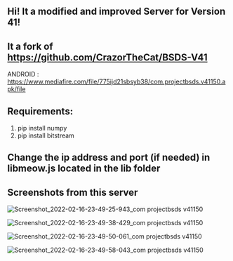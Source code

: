 ## Hi! It a modified and improved Server for Version 41!

## It a fork of https://github.com/CrazorTheCat/BSDS-V41

ANDROID : https://www.mediafire.com/file/775ijd21sbsyb38/com.projectbsds.v41150.apk/file

## Requirements: ##
1. pip install numpy
2. pip install bitstream

## Change the ip address and port (if needed) in libmeow.js located in the lib folder ##

## Screenshots from this server

![Screenshot_2022-02-16-23-49-25-943_com projectbsds v41150](https://user-images.githubusercontent.com/69260523/154460896-b7a719a2-f8ff-46fe-a810-4fa758f78681.jpg)

![Screenshot_2022-02-16-23-49-38-429_com projectbsds v41150](https://user-images.githubusercontent.com/69260523/154461247-22afba07-9669-4e89-a695-3e22b918e1d4.jpg)

![Screenshot_2022-02-16-23-49-50-061_com projectbsds v41150](https://user-images.githubusercontent.com/69260523/154461685-2b15869d-63e7-48ff-b80c-e726ecaed7d9.jpg)

![Screenshot_2022-02-16-23-49-58-043_com projectbsds v41150](https://user-images.githubusercontent.com/69260523/154461970-69ebc389-cac3-4802-8796-1076ee68840b.jpg)
